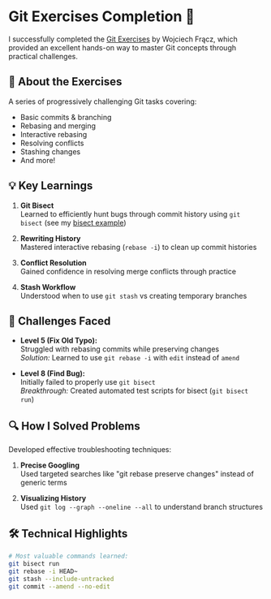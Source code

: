 # Git Exercises Completion 🎯

I successfully completed the [Git Exercises](https://gitexercises.fracz.com/) by Wojciech Frącz, which provided an excellent hands-on way to master Git concepts through practical challenges.

## 🚀 About the Exercises
A series of progressively challenging Git tasks covering:
- Basic commits & branching
- Rebasing and merging
- Interactive rebasing
- Resolving conflicts
- Stashing changes
- And more!

## 💡 Key Learnings
1. **Git Bisect**  
   Learned to efficiently hunt bugs through commit history using `git bisect` (see my [bisect example](image.png))

2. **Rewriting History**  
   Mastered interactive rebasing (`rebase -i`) to clean up commit histories

3. **Conflict Resolution**  
   Gained confidence in resolving merge conflicts through practice

4. **Stash Workflow**  
   Understood when to use `git stash` vs creating temporary branches

## 🧗 Challenges Faced
- **Level 5 (Fix Old Typo):**  
  Struggled with rebasing commits while preserving changes  
  *Solution:* Learned to use `git rebase -i` with `edit` instead of `amend`

- **Level 8 (Find Bug):**  
  Initially failed to properly use `git bisect`  
  *Breakthrough:* Created automated test scripts for bisect (`git bisect run`)

## 🔍 How I Solved Problems
Developed effective troubleshooting techniques:
1. **Precise Googling**  
   Used targeted searches like "git rebase preserve changes" instead of generic terms
   
2. **Visualizing History**  
   Used `git log --graph --oneline --all` to understand branch structures

## 🛠️ Technical Highlights
```bash
# Most valuable commands learned:
git bisect run 
git rebase -i HEAD~
git stash --include-untracked
git commit --amend --no-edit
